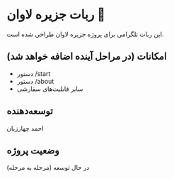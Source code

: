 # ربات جزیره لاوان 🌴

این ربات تلگرامی برای پروژه جزیره لاوان طراحی شده است.

## امکانات (در مراحل آینده اضافه خواهد شد)
- دستور /start
- دستور /about
- سایر قابلیت‌های سفارشی

## توسعه‌دهنده
احمد چهارزبان

## وضعیت پروژه
در حال توسعه (مرحله به مرحله)
